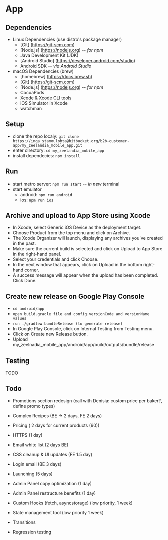 # App

## Dependencies
* Linux Dependencies (use distro's package manager)
    * [Git] (https://git-scm.com)
    * [Node.js] (https://nodejs.org) *-- for npm*
    * Java Development Kit (JDK)
    * [Android Studio] (https://developer.android.com/studio)
    * Android SDK *-- via Android Studio*
* macOS Dependencies (brew)
    * [homebrew] (https://docs.brew.sh)
    * [Git] (https://git-scm.com)
    * [Node.js] (https://nodejs.org) *-- for npm*
    * CocoaPods
    * Xcode & Xcode CLI tools
    * iOS Simulator in Xcode
    * watchman

## Setup
* clone the repo localy: `git clone https://inqa_stamoulohta@bitbucket.org/b2b-customer-app/my_zeelandia_mobile_app.git`
* enter directory: `cd my_zeelandia_mobile_app`
* install dependecies: `npm install`

## Run
* start metro server: `npm run start` *-- in new* terminal
* start emulator
    * android: `npm run android`
    * ios: `npm run ios`
    
## Archive and upload to App Store using Xcode
* In Xcode, select Generic iOS Device as the deployment target.
* Choose Product from the top menu and click on Archive.
* The Xcode Organizer will launch, displaying any archives you've created in the past.
* Make sure the current build is selected and click on Upload to App Store in the right-hand panel.
* Select your credentials and click Choose.
* In the next window that appears, click on Upload in the bottom right-hand corner.
* A success message will appear when the upload has been completed. Click Done.

## Create new release on Google Play Console
* `cd android/app`
* `open build.gradle file and config versionCode and versionName values`
* `run ./gradlew bundleRelease (to generate release)`
* In Google Play Console, click on Internal Testing from Testing menu.
* Click on Create new Release button.
* Upload my_zeelnadia_mobile_app/android/app/build/outputs/bundle/release

## Testing
TODO

## Todo
* Promotions section redesign (call with Denisia: custom price per baker?, define promo types)
* Complex Recipes (BE -> 2 days, FE 2 days)
* Pricing ( 2 days for current products (60))
* HTTPS (1 day)
* Email white list (2 days BE)
* CSS cleanup & UI updates (FE 1.5 day)
* Login email (BE 3 days)
* Launching (5 days)
* Admin Panel copy optimization (1 day)
* Admin Panel restructure benefits (1 day)

* Custom Hooks (fetch, asyncstorage) (low priority, 1 week)
* State management tool (low priority 1 week)
* Transitions
* Regression testing
